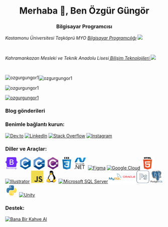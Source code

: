 <h1 align="center">Merhaba 👋, Ben Özgür Güngör</h1>
<h3 align="center">Bilgisayar Programcısı</h3>


<em>Kastamonu Üniversitesi Taşköprü MYO <a href="https://kastamonu.edu.tr/index.php/tr/" target="_blank"> Bilgisayar Programcılığı</a></em> <img src="https://cdn.dribbble.com/users/722940/screenshots/7066824/media/4d40acd460b072c1e4b8453595f9d51d.gif" width="30">

<br>

<em>Kahramankazan Mesleki ve Teknik Anadolu Lisesi<a href="https://kametal.meb.k12.tr/icerikler/bilisim-teknolojileri-alani_122381.html" target="_blank"> Bilişim Teknolojileri </a></em> <img src="https://cdn.dribbble.com/users/722940/screenshots/7066824/media/4d40acd460b072c1e4b8453595f9d51d.gif" width="30">






<br>



<p><img align = "left" src = "https://github-readme-stats.vercel.app/api/top-langs?username=ozgurgungor1&show_icons=true&locale=en&layout=compact" alt = "ozgurgungor1" /> </p>

<p><img align = "center" src = "https://github-readme-streak-stats.herokuapp.com/?user=ozgurgungor1&" alt = "ozgurgungor1" /></p>

<p><img style="text-align: right;" src="https://github-readme-stats.vercel.app/api?username=ozgurgungor1&show_icons=true&locale=en" alt="ozgurgungor1" /></p>




<p align = "left"> <a href = "https://github. com/ryo-ma/github-profile-trophy"><img src = "https://github-profile-trophy.vercel.app/?username=ozgurgungor1" alt = "ozgurgungor1" /></a> </ p>

### Blog gönderileri
<!-- BLOG-POST-LIST:START -->
<!-- BLOG-POST-LIST:END -->




<h3 align="left">Benimle bağlantı kurun:</h3>
<p align="left">
  <a href="https://dev.to/ozgurgungor1" target="_blank"><img align="center" src="https://raw.githubusercontent.com/rahuldkjain/github-profile-readme-generator/master/src/images/icons/Social/devto.svg" alt="Dev.to" height="30" width="40" /></a>
  <a href="https://www.linkedin.com/in/%c3%b6zg%c3%bcr-g%c3%bcng%c3%b6r/" target="_blank"><img align="center" src="https://raw.githubusercontent.com/rahuldkjain/github-profile-readme-generator/master/src/images/icons/Social/linked-in-alt.svg" alt="LinkedIn" height="30" width="40" /></a>
  <a href="https://stackoverflow.com/users/24753534/%c3%b6zg%c3%bcr" target="_blank"><img align="center" src="https://raw.githubusercontent.com/rahuldkjain/github-profile-readme-generator/master/src/images/icons/Social/stack-overflow.svg" alt="Stack Overflow" height="30" width="40" /></a>
  <a href="https://www.instagram.com/ozgurgungoorr" target="_blank"><img align="center" src="https://raw.githubusercontent.com/rahuldkjain/github-profile-readme-generator/master/src/images/icons/Social/instagram.svg" alt="Instagram" height="30" width="40" /></a>
</p>






<h3 align="left">Diller ve Araçlar:</h3>
<p align="left">
  <a href="https://getbootstrap.com" target="_blank" rel="noreferrer"><img src="https://raw.githubusercontent.com/devicons/devicon/master/icons/bootstrap/bootstrap-plain-wordmark.svg" alt="Bootstrap" width="40" height="40"/></a>
  <a href="https://www.cprogramming.com/" target="_blank" rel="noreferrer"><img src="https://raw.githubusercontent.com/devicons/devicon/master/icons/c/c-original.svg" alt="C" width="40" height="40"/></a>
  <a href="https://www.w3schools.com/cpp/" target="_blank" rel="noreferrer"><img src="https://raw.githubusercontent.com/devicons/devicon/master/icons/cplusplus/cplusplus-original.svg" alt="C++" width="40" height="40"/></a>
  <a href="https://www.w3schools.com/cs/" target="_blank" rel="noreferrer"><img src="https://raw.githubusercontent.com/devicons/devicon/master/icons/csharp/csharp-original.svg" alt="C#" width="40" height="40"/></a>
  <a href="https://www.w3schools.com/css/" target="_blank" rel="noreferrer"><img src="https://raw.githubusercontent.com/devicons/devicon/master/icons/css3/css3-original-wordmark.svg" alt="CSS3" width="40" height="40"/></a>
  <a href="https://dotnet.microsoft.com/" target="_blank" rel="noreferrer"><img src="https://raw.githubusercontent.com/devicons/devicon/master/icons/dot-net/dot-net-original-wordmark.svg" alt=".NET" width="40" height="40"/></a>
  <a href="https://www.figma.com/" target="_blank" rel="noreferrer"><img src="https://www.vectorlogo.zone/logos/figma/figma-icon.svg" alt="Figma" width="40" height="40"/></a>
  <a href="https://cloud.google.com" target="_blank" rel="noreferrer"><img src="https://www.vectorlogo.zone/logos/google_cloud/google_cloud-icon.svg" alt="Google Cloud" width="40" height="40"/></a>
  <a href="https://www.w3.org/html/" target="_blank" rel="noreferrer"><img src="https://raw.githubusercontent.com/devicons/devicon/master/icons/html5/html5-original-wordmark.svg" alt="HTML5" width="40" height="40"/></a>
  <a href="https://www.adobe.com/in/products/illustrator.html" target="_blank" rel="noreferrer"><img src="https://www.vectorlogo.zone/logos/adobe_illustrator/adobe_illustrator-icon.svg" alt="Illustrator" width="40" height="40"/></a>
  <a href="https://developer.mozilla.org/en-US/docs/Web/JavaScript" target="_blank" rel="noreferrer"><img src="https://raw.githubusercontent.com/devicons/devicon/master/icons/javascript/javascript-original.svg" alt="JavaScript" width="40" height="40"/></a>
  <a href="https://www.linux.org/" target="_blank" rel="noreferrer"><img src="https://raw.githubusercontent.com/devicons/devicon/master/icons/linux/linux-original.svg" alt="Linux" width="40" height="40"/></a>
  <a href="https://www.microsoft.com/en-us/sql-server" target="_blank" rel="noreferrer"><img src="https://www.svgrepo.com/show/303229/microsoft-sql-server-logo.svg" alt="Microsoft SQL Server" width="40" height="40"/></a>
  <a href="https://www.mysql.com/" target="_blank" rel="noreferrer"><img src="https://raw.githubusercontent.com/devicons/devicon/master/icons/mysql/mysql-original-wordmark.svg" alt="MySQL" width="40" height="40"/></a>
  <a href="https://www.oracle.com/" target="_blank" rel="noreferrer"><img src="https://raw.githubusercontent.com/devicons/devicon/master/icons/oracle/oracle-original.svg" alt="Oracle" width="40" height="40"/></a>
  <a href="https://www.photoshop.com/en" target="_blank" rel="noreferrer"><img src="https://raw.githubusercontent.com/devicons/devicon/master/icons/photoshop/photoshop-line.svg" alt="Photoshop" width="40" height="40"/></a>
  <a href="https://www.postgresql.org" target="_blank" rel="noreferrer"><img src="https://raw.githubusercontent.com/devicons/devicon/master/icons/postgresql/postgresql-original-wordmark.svg" alt="PostgreSQL" width="40" height="40"/></a>
  <a href="https://www.python.org" target="_blank" rel="noreferrer"><img src="https://raw.githubusercontent.com/devicons/devicon/master/icons/python/python-original.svg" alt="Python" width="40" height="40"/></a>
  <a href="https://unity.com/" target="_blank" rel="noreferrer"><img src="https://www.vectorlogo.zone/logos/unity3d/unity3d-icon.svg" alt="Unity" width="40" height="40"/></a>
</p>



<h3>Destek:</h3>

  <a href="https://www.buymeacoffee.com/ozgurgungor" target="_blank">
    <img src="https://cdn.buymeacoffee.com/buttons/v2/default-yellow.png" alt="Bana Bir Kahve Al" style="height: 60px !important; width: 217px !important;">
  </a>
